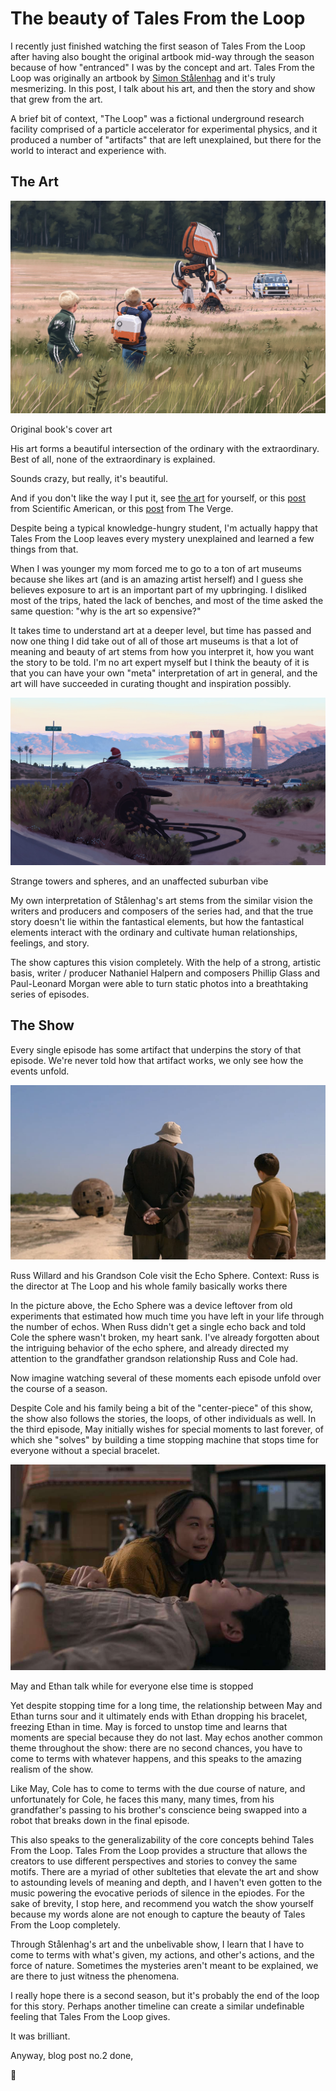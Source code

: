 # The beauty of Tales From the Loop

I recently just finished watching the first season of Tales From the Loop after having also bought the original artbook mid-way through the season because of how "entranced" I was by the concept and art. Tales From the Loop was originally an artbook by [Simon Stålenhag](https://twitter.com/simonstalenhag?s=20) and it's truly mesmerizing. In this post, I talk about his art, and then the story and show that grew from the art.

A brief bit of context, "The Loop" was a fictional underground research facility comprised of a particle accelerator for experimental physics, and it produced a number of "artifacts" that are left unexplained, but there for the world to interact and experience with.

<h2 id='The-Art'>The Art</h2>

<img src="12.jpg" alt="9"/>

<p class="caption">Original book's cover art</p>

His art forms a beautiful intersection of the ordinary with the extraordinary. Best of all, none of the extraordinary is explained.

Sounds crazy, but really, it's beautiful. 

And if you don't like the way I put it, see [the art](https://www.simonstalenhag.se/tftl.html) for yourself, or this [post](https://blogs.scientificamerican.com/symbiartic/childhood-of-tomorrow-the-art-of-simon-st-229-lenhag/) from Scientific American, or this [post](https://www.theverge.com/2013/8/27/4664842/sweden-reimagined-what-if-sci-fi-tech-were-real) from The Verge.

Despite being a typical knowledge-hungry student, I'm actually happy that Tales From the Loop leaves every mystery unexplained and learned a few things from that.

When I was younger my mom forced me to go to a ton of art museums because she likes art (and is an amazing artist herself) and I guess she believes exposure to art is an important part of my upbringing. I disliked most of the trips, hated the lack of benches, and most of the time asked the same question: "why is the art so expensive?"

It takes time to understand art at a deeper level, but time has passed and now one thing I did take out of all of those art museums is that a lot of meaning and beauty of art stems from how you interpret it, how you want the story to be told. I'm no art expert myself but I think the beauty of it is that you can have your own "meta" interpretation of art in general, and the art will have succeeded in curating thought and inspiration possibly.

<img src="19.jpg" alt="19"/>

<p class="caption">Strange towers and spheres, and an unaffected suburban vibe</p>

My own interpretation of Stålenhag's art stems from the similar vision the writers and producers and composers of the series had, and that the true story doesn't lie within the fantastical elements, but how the fantastical elements interact with the ordinary  and cultivate human relationships, feelings, and story. 

The show captures this vision completely. With the help of a strong, artistic basis, writer / producer Nathaniel Halpern and composers Phillip Glass and Paul-Leonard Morgan were able to turn static photos into a breathtaking series of episodes.

<h2 id='The-Show'>The Show</h2>

Every single episode has some artifact that underpins the story of that episode. We're never told how that artifact works, we only see how the events unfold. 

<img src="echosphere.jpg"/>

<p class="caption">Russ Willard and his Grandson Cole visit the Echo Sphere. Context: Russ is the director at The Loop and his whole family basically works there</p>

In the picture above, the Echo Sphere was a device leftover from old experiments that estimated how much time you have left in your life through the number of echos. When Russ didn't get a single echo back and told Cole the sphere wasn't broken, my heart sank. I've already forgotten about the intriguing behavior of the echo sphere, and already directed my attention to the grandfather grandson relationship Russ and Cole had. 

Now imagine watching several of these moments each episode unfold over the course of a season. 

Despite Cole and his family being a bit of the "center-piece" of this show, the show also follows the stories, the loops, of other individuals as well. In the third episode, May initially wishes for special moments to last forever, of which she "solves" by building a time stopping machine that stops time for everyone without a special bracelet.

<img src="may-stasis.jpg"/>

<p class="caption">May and Ethan talk while for everyone else time is stopped</p>

Yet despite stopping time for a long time, the relationship between May and Ethan turns sour and it ultimately ends with Ethan dropping his bracelet, freezing Ethan in time. May is forced to unstop time and learns that moments are special because they do not last. May echos another common theme throughout the show: there are no second chances, you have to come to terms with whatever happens, and this speaks to the amazing realism of the show. 

Like May, Cole has to come to terms with the due course of nature, and unfortunately for Cole, he faces this many, many times, from his grandfather's passing to his brother's conscience being swapped into a robot that breaks down in the final episode.

This also speaks to the generalizability of the core concepts behind Tales From the Loop. Tales From the Loop provides a structure that allows the creators to use different perspectives and stories to convey the same motifs. There are a myriad of other sublteties that elevate the art and show to astounding levels of meaning and depth, and I haven't even gotten to the music powering the evocative periods of silence in the epiodes. For the sake of brevity, I stop here, and recommend you watch the show yourself because my words alone are not enough to capture the beauty of Tales From the Loop completely.

Through Stålenhag's art and the unbelivable show, I learn that I have to come to terms with what's given, my actions, and other's actions, and the force of nature. Sometimes the mysteries aren't meant to be explained, we are there to just witness the phenomena.

I really hope there is a second season, but it's probably the end of the loop for this story. Perhaps another timeline can create a similar undefinable feeling that Tales From the Loop gives.

It was brilliant.

Anyway, blog post no.2 done,

🌊
